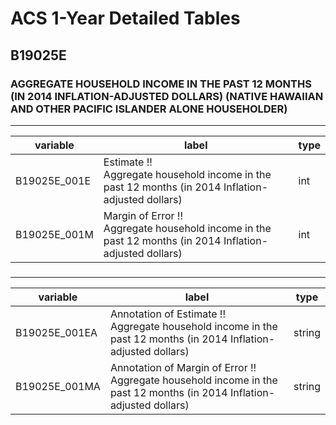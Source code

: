 # ACS 1-Year Detailed Tables

## B19025E

### AGGREGATE HOUSEHOLD INCOME IN THE PAST 12 MONTHS (IN 2014 INFLATION-ADJUSTED DOLLARS) (NATIVE HAWAIIAN AND OTHER PACIFIC ISLANDER ALONE HOUSEHOLDER)

___

| variable | label | type |
| ----- | ----- | ----- |
| B19025E_001E | Estimate !!<br>Aggregate household income in the past 12 months (in 2014 Inflation-adjusted dollars) | int |
| B19025E_001M | Margin of Error !!<br>Aggregate household income in the past 12 months (in 2014 Inflation-adjusted dollars) | int |
### 

___

| variable | label | type |
| ----- | ----- | ----- |
| B19025E_001EA | Annotation of Estimate !!<br>Aggregate household income in the past 12 months (in 2014 Inflation-adjusted dollars) | string |
| B19025E_001MA | Annotation of Margin of Error !!<br>Aggregate household income in the past 12 months (in 2014 Inflation-adjusted dollars) | string |

